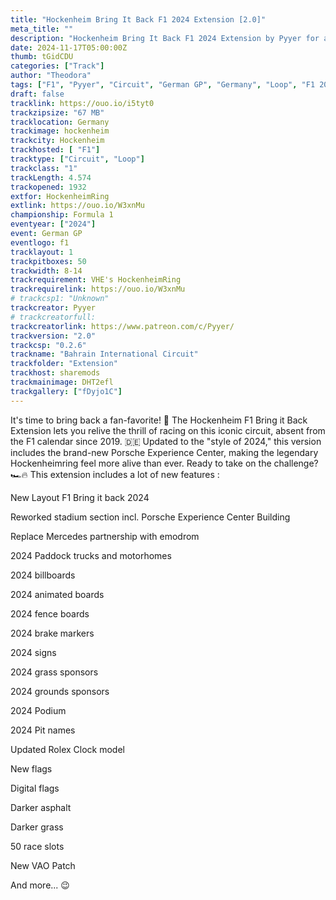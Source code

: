 ```yaml
---
title: "Hockenheim Bring It Back F1 2024 Extension [2.0]"
meta_title: ""
description: "Hockenheim Bring It Back F1 2024 Extension by Pyyer for assetto corsa"
date: 2024-11-17T05:00:00Z
thumb: tGidCDU
categories: ["Track"]
author: "Theodora"
tags: ["F1", "Pyyer", "Circuit", "German GP", "Germany", "Loop", "F1 2024", "2024"]
draft: false
tracklink: https://ouo.io/i5tyt0
trackzipsize: "67 MB"
tracklocation: Germany
trackimage: hockenheim
trackcity: Hockenheim
trackhosted: [ "F1"]
tracktype: ["Circuit", "Loop"]
trackclass: "1" 
trackLength: 4.574
trackopened: 1932
extfor: HockenheimRing
extlink: https://ouo.io/W3xnMu
championship: Formula 1
eventyear: ["2024"]
event: German GP
eventlogo: f1
tracklayout: 1
trackpitboxes: 50
trackwidth: 8-14
trackrequirement: VHE's HockenheimRing
trackrequirelink: https://ouo.io/W3xnMu
# trackcsp1: "Unknown"
trackcreator: Pyyer
# trackcreatorfull: 
trackcreatorlink: https://www.patreon.com/c/Pyyer/
trackversion: "2.0"
trackcsp: "0.2.6"
trackname: "Bahrain International Circuit"
trackfolder: "Extension"
trackhost: sharemods
trackmainimage: DHT2efl
trackgallery: ["fDyjo1C"]
---
```


It's time to bring back a fan-favorite! 🏁 
The Hockenheim F1 Bring it Back Extension lets you relive the thrill of racing on this iconic circuit, absent from the F1 calendar since 2019. 🇩🇪
Updated to the "style of 2024," this version includes the brand-new Porsche Experience Center, making the legendary Hockenheimring feel more alive than ever. Ready to take on the challenge? 🏎️🔥
This extension includes a lot of new features :

New Layout F1 Bring it back 2024

Reworked stadium section incl. Porsche Experience Center Building

Replace Mercedes partnership with emodrom

2024 Paddock trucks and motorhomes

2024 billboards

2024 animated boards

2024 fence boards

2024 brake markers

2024 signs

2024 grass sponsors

2024 grounds sponsors

2024 Podium

2024 Pit names

Updated Rolex Clock model

New flags

Digital flags

Darker asphalt

Darker grass

50 race slots

New VAO Patch

And more... 😉
